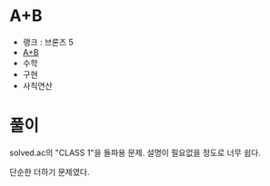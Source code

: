 # A+B

- 랭크 : 브론즈 5
- [A+B](https://www.acmicpc.net/problem/1000)
- 수학
- 구현
- 사칙연산

# 풀이

solved.ac의 "CLASS 1"을 돌파용 문제. 설명이 필요없을 정도로 너무 쉽다.

단순한 더하기 문제였다.